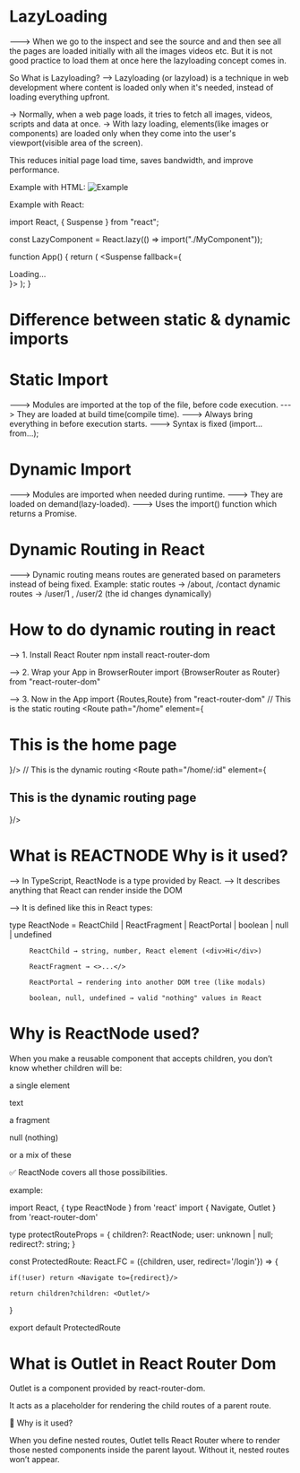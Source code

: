 # LazyLoading
---> When we go to the inspect and see the source and and then see all the pages are loaded initially with all the images videos etc. 
But it is not good practice to load them at once here the lazyloading concept comes in.


So What is Lazyloading?
--> Lazyloading (or lazyload) is a technique in web development where content is loaded only when it's needed, instead of loading everything upfront.

-> Normally, when a web page loads, it tries to fetch all images, videos, scripts and data at once.
-> With lazy loading, elements(like images or components) are loaded only when they come into the user's viewport(visible area of the screen).

This reduces initial page load time, saves bandwidth, and improve performance.

Example with HTML: 
<img src="thumbnail.jpg" data-src="big-image.jpg" loading="lazy" alt="Example">

Example with React: 

import React, { Suspense } from "react";

const LazyComponent = React.lazy(() => import("./MyComponent"));

function App() {
  return (
    <Suspense fallback={<div>Loading...</div>}>
      <LazyComponent />
    </Suspense>
  );
}




# Difference between static & dynamic imports

# Static Import
  ---> Modules are imported at the top of the file, before code execution.
  ---> They are loaded at build time(compile time).
  ---> Always bring everything in before execution starts.
  ---> Syntax is fixed (import... from...);

# Dynamic Import
---> Modules are imported when needed during runtime.
---> They are loaded on demand(lazy-loaded).
---> Uses the import() function which returns a Promise.


# Dynamic Routing in React
---> Dynamic routing means routes are generated based on parameters instead of being fixed.
Example: 
static routes -> /about, /contact
dynamic routes -> /user/1 , /user/2 (the id changes dynamically)

# How to do dynamic routing in react
--> 1. Install React Router
    npm install react-router-dom

--> 2. Wrap your App in BrowserRouter
   import {BrowserRouter as Router} from "react-router-dom"
   <Router>
   <App/>
   </Router>

--> 3. Now in the App 
   import {Routes,Route} from "react-router-dom"
   <Routes>
   // This is the static routing
   <Route path="/home" element={<h1>This is the home page</h1>}/>
   // This is the dynamic routing
   <Route path="/home/:id" element={<h2> This is the dynamic routing page</h2>}/>
   </Routes>


# What is REACTNODE Why is it used?

--> In TypeScript, ReactNode is a type provided by React.
--> It describes anything that React can render inside the DOM

--> It is defined like this in React types:
  
  type ReactNode = ReactChild | ReactFragment | ReactPortal | boolean | null | undefined
  
         ReactChild → string, number, React element (<div>Hi</div>)

         ReactFragment → <>...</>

         ReactPortal → rendering into another DOM tree (like modals)

         boolean, null, undefined → valid "nothing" values in React


# Why is ReactNode used?

When you make a reusable component that accepts children, you don’t know whether children will be:

a single element

text

a fragment

null (nothing)

or a mix of these

✅ ReactNode covers all those possibilities.


example:

 import React, { type ReactNode } from 'react'
import { Navigate, Outlet } from 'react-router-dom'

type protectRouteProps = {
    children?: ReactNode;
    user: unknown | null;
    redirect?: string;
}

const ProtectedRoute: React.FC<protectRouteProps> = ({children, user, redirect='/login'}) => {

    if(!user) return <Navigate to={redirect}/>
       
    return children?children: <Outlet/>
}

export default ProtectedRoute



# What is Outlet in React Router Dom 

Outlet is a component provided by react-router-dom.

It acts as a placeholder for rendering the child routes of a parent route.

🔹 Why is it used?

When you define nested routes, Outlet tells React Router where to render those nested components inside the parent layout. Without it, nested routes won’t appear.


